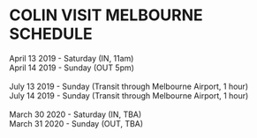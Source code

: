 COLIN VISIT MELBOURNE SCHEDULE
===============================

April 13 2019 - Saturday (IN, 11am)<br>
April 14 2019 - Sunday (OUT 5pm)
<br><br>
July 13 2019 - Sunday (Transit through Melbourne Airport, 1 hour)<br>
July 14 2019 - Sunday (Transit through Melbourne Airport, 1 hour)
<br><br>
March 30 2020 - Saturday (IN, TBA)<br>
March 31 2020 - Sunday (OUT, TBA)
